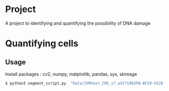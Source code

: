 # Project

A project to identifying and quantifying the possibility of DNA damage

# Quantifying cells

## Usage

Install packages : cv2, numpy, matplotlib, pandas, sys, skimage

```bash
$ python3 segment_script.py  "Data/IXMtest_C05_s7_w1F71963FB-8F29-41CB-A5F5-07CB9584BBC5.tif"$ python3 segment_script.py  "Data/IXMtest_C05_s7_w1F71963FB-8F29-41CB-A5F5-07CB9584BBC5.tif"

```
